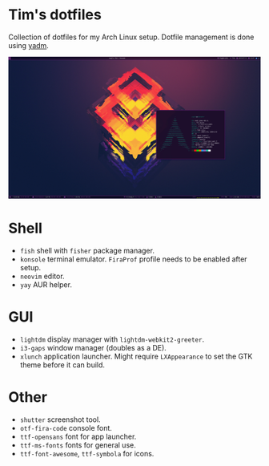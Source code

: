 # Tim's dotfiles

Collection of dotfiles for my Arch Linux setup. Dotfile management is done
using [yadm](https://github.com/TheLocehiliosan/yadm).

![Dominator Arch Linux screenshot](.assets/desktop.jpg)

# Shell

* `fish` shell with `fisher` package manager.
* `konsole` terminal emulator. `FiraProf` profile needs to be enabled after setup.
* `neovim` editor.
* `yay` AUR helper.

# GUI

* `lightdm` display manager with `lightdm-webkit2-greeter`.
* `i3-gaps` window manager (doubles as a DE).
* `xlunch` application launcher. Might require `LXAppearance` to set the GTK theme before it can build.

# Other

* `shutter` screenshot tool.
* `otf-fira-code` console font.
* `ttf-opensans` font for app launcher.
* `ttf-ms-fonts` fonts for general use.
* `ttf-font-awesome`, `ttf-symbola` for icons.

